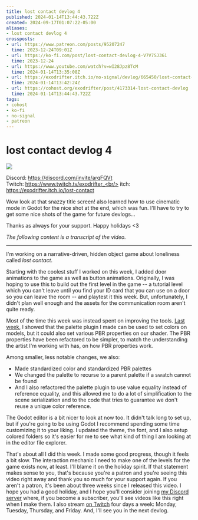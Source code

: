 ```yaml
---
title: lost contact devlog 4
published: 2024-01-14T13:44:43.722Z
created: 2024-09-17T01:07:22-05:00
aliases:
- lost contact devlog 4
crossposts:
- url: https://www.patreon.com/posts/95207247
  time: 2023-12-24T09:01Z
- url: https://ko-fi.com/post/lost-contact-devlog-4-V7V7SJ361
  time: 2023-12-24
- url: https://www.youtube.com/watch?v=wI28Jpz8TcM
  time: 2024-01-14T13:35:08Z
- url: https://exodrifter.itch.io/no-signal/devlog/665450/lost-contact-devlog-4
  time: 2024-01-14T13:42:24Z
- url: https://cohost.org/exodrifter/post/4173314-lost-contact-devlog
  time: 2024-01-14T13:44:43.722Z
tags:
- cohost
- ko-fi
- no-signal
- patreon
---
```


# lost contact devlog 4

![](https://www.youtube.com/watch?v=wI28Jpz8TcM)

Discord: https://discord.com/invite/arqFQVt<br/>
Twitch: https://www.twitch.tv/exodrifter_<br/>
itch: https://exodrifter.itch.io/lost-contact<br/>

Wow look at that snazzy title screen! also learned how to use cinematic mode in Godot for the nice shot at the end, which was fun. I'll have to try to get some nice shots of the game for future devlogs...

Thanks as always for your support. Happy holidays <3

_The following content is a transcript of the video._

---

I'm working on a narrative-driven, hidden object game about loneliness called _lost contact_.

Starting with the coolest stuff I worked on this week, I added door animations to the game as well as button animations. Originally, I was hoping to use this to build out the first level in the game -- a tutorial level which you can't leave until you find your ID card that you can use on a door so you can leave the room -- and playtest it this week. But, unfortunately, I didn't plan well enough and the assets for the communication room aren't quite ready.

Most of the time this week was instead spent on improving the tools. [Last week](20240106154120.md), I showed that the palette plugin I made can be used to set colors on models, but it could also set various PBR properties on our shader. The PBR properties have been refactored to be simpler, to match the understanding the artist I'm working with has, on how PBR properties work.

Among smaller, less notable changes, we also:
- Made standardized color and standardized PBR palettes
- We changed the palette to recurse to a parent palette if a swatch cannot be found
- And I also refactored the palette plugin to use value equality instead of reference equality, and this allowed me to do a lot of simplification to the scene serialization and to the code that tries to guarantee we don't reuse a unique color reference.

The Godot editor is a bit nicer to look at now too. It didn't talk long to set up, but if you're going to be using Godot I recommend spending some time customizing it to your liking. I updated the theme, the font, and I also setup colored folders so it's easier for me to see what kind of thing I am looking at in the editor file explorer.

That's about all I did this week. I made some good progress, though it feels a bit slow. The interaction mechanic I need to make one of the levels for the game exists now, at least. I'll blame it on the holiday spirit. If that statement makes sense to you, that's because you're a patron and you're seeing this video right away and thank you so much for your support again. If you aren't a patron, it's been about three weeks since I released this video. I hope you had a good holiday, and I hope you'll consider joining [my Discord server](https://discord.com/invite/arqFQVt) where, if you become a subscriber, you'll see videos like this right when I make them. I also stream [on Twitch](https://www.twitch.tv/exodrifter_) four days a week: Monday, Tuesday, Thursday, and Friday. And, I'll see you in the next devlog.
